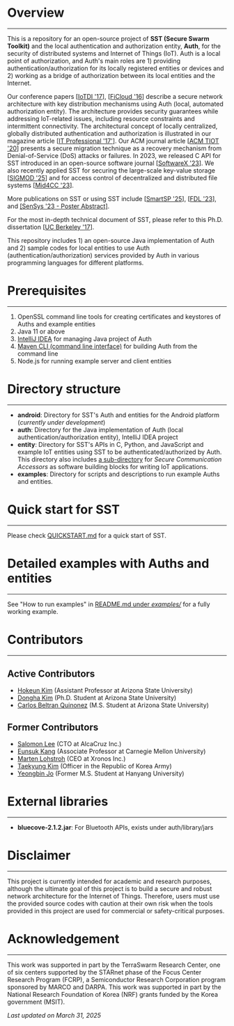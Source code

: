 # Overview
---
This is a repository for an open-source project of **SST (Secure Swarm Toolkit)** and the local authentication and authorization entity, **Auth**, for the security of distributed systems and Internet of Things (IoT). Auth is a local point of authorization, and Auth's main roles are 1) providing authentication/authorization for its locally registered entities or devices and 2) working as a bridge of authorization between its local entities and the Internet. 

Our conference papers [[IoTDI '17](https://dl.acm.org/citation.cfm?id=3054980)], [[FiCloud '16](http://ieeexplore.ieee.org/document/7575852/)] describe a secure network architecture with key distribution mechanisms using Auth (local, automated authorization entity).
The architecture provides security guarantees while addressing IoT-related issues, including resource constraints and intermittent connectivity.
The architectural concept of locally centralized, globally distributed authentication and authorization is illustrated in our magazine article [[IT Professional '17'](https://ieeexplore.ieee.org/document/8057722/)].
Our ACM journal article [[ACM TIOT '20](https://dl.acm.org/doi/abs/10.1145/3375837)] presents a secure migration technique as a recovery mechanism from Denial-of-Service (DoS) attacks or failures.
In 2023, we released C API for SST introduced in an open-source software journal [[SoftwareX '23](https://www.sciencedirect.com/science/article/pii/S2352711023000869)].
We also recently applied SST for securing the large-scale key-value storage [[SIGMOD '25](https://2025.sigmod.org/sigmod_papers.shtml)] and for access control of decentralized and distributed file systems [[Mid4CC '23](https://dl.acm.org/doi/10.1145/3631309.3632832)].

More publications on SST or using SST include [[SmartSP '25](https://arxiv.org/abs/2411.13441)], [[FDL '23](https://ieeexplore.ieee.org/document/10272133)], and [[SenSys '23 - Poster Abstract]](https://dl.acm.org/doi/10.1145/3625687.3628408).

For the most in-depth technical document of SST, please refer to this Ph.D. dissertation [[UC Berkeley '17](https://www2.eecs.berkeley.edu/Pubs/TechRpts/2017/EECS-2017-139.html)].

This repository includes 1) an open-source Java implementation of Auth and 2) sample codes for local entities to use Auth (authentication/authorization) services provided by Auth in various programming languages for different platforms.



# Prerequisites
---

1. OpenSSL command line tools for creating certificates and keystores of Auths and example entities
2. Java 11 or above
3. [IntelliJ IDEA](https://www.jetbrains.com/idea/) for managing Java project of Auth
4. [Maven CLI (command line interface)](http://maven.apache.org/ref/3.1.0/maven-embedder/cli.html) for building Auth from the command line
5. Node.js for running example server and client entities

# Directory structure
---
- **android**: Directory for SST's Auth and entities for the Android platform (*currently under development*)
- **auth**: Directory for the Java implementation of Auth (local authentication/authorization entity), IntelliJ IDEA project
- **entity**: Directory for SST's APIs in C, Python, and JavaScript and example IoT entities using SST to be authenticated/authorized by Auth. This directory also includes [a sub-directory](https://github.com/iotauth/iotauth/tree/master/entity/node/accessors) for *Secure Communication Accessors* as software building blocks for writing IoT applications.
- **examples**: Directory for scripts and descriptions to run example Auths and entities.

# Quick start for SST
---
Please check [QUICKSTART.md](https://github.com/iotauth/iotauth/blob/master/QUICKSTART.md) for a quick start of SST.

# Detailed examples with Auths and entities
---
See "How to run examples" in [README.md under *examples/*](https://github.com/iotauth/iotauth/blob/master/examples/README.md) for a fully working example.

# Contributors
---
## Active Contributors
- [Hokeun Kim](https://hokeun.github.io/) (Assistant Professor at Arizona State University)
- [Dongha Kim](https://github.com/Jakio815) (Ph.D. Student at Arizona State University)
- [Carlos Beltran Quinonez](https://github.com/CarlosBeltranQ) (M.S. Student at Arizona State University)

## Former Contributors
- [Salomon Lee](https://www.linkedin.com/in/salomon-lee-637b0921) (CTO at AlcaCruz Inc.)
- [Eunsuk Kang](https://eskang.github.io/) (Associate Professor at Carnegie Mellon University)
- [Marten Lohstroh](https://people.eecs.berkeley.edu/~marten/) (CEO at Xronos Inc.)
- [Taekyung Kim](https://github.com/LukeKimm) (Officer in the Republic of Korea Army)
- [Yeongbin Jo](https://github.com/yeongbin7) (Former M.S. Student at Hanyang University)

# External libraries
---
- **bluecove-2.1.2.jar**: For Bluetooth APIs, exists under auth/library/jars

# Disclaimer
---
This project is currently intended for academic and research purposes, although the ultimate goal of this project is to build a secure and robust network architecture for the Internet of Things. Therefore, users must use the provided source codes with caution at their own risk when the tools provided in this project are used for commercial or safety-critical purposes.

# Acknowledgement
---
This work was supported in part by the TerraSwarm Research Center, one of six centers supported by the STARnet phase of the Focus Center Research Program (FCRP), a Semiconductor Research Corporation program sponsored by MARCO and DARPA.
This work was supported in part by the National Research Foundation of Korea (NRF) grants funded by the Korea government (MSIT).

*Last updated on March 31, 2025*
